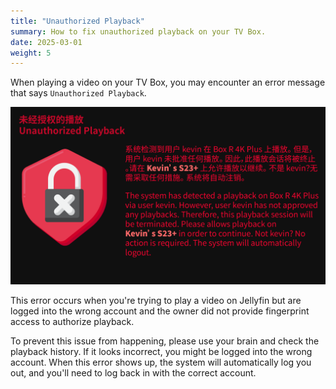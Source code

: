 ```yaml
---
title: "Unauthorized Playback"
summary: How to fix unauthorized playback on your TV Box.
date: 2025-03-01
weight: 5
---
```


When playing a video on your TV Box, you may encounter an error message that says `Unauthorized Playback`. 

![](/support/images/htpc-unauthorized.png)

This error occurs when you're trying to play a video on Jellyfin but are logged into the wrong account and the owner did not provide fingerprint access to authorize playback.

To prevent this issue from happening, please use your brain and check the playback history. If it looks incorrect, you might be logged into the wrong account. When this error shows up, the system will automatically log you out, and you'll need to log back in with the correct account.